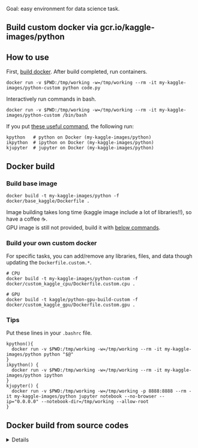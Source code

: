 Goal: easy environment for data science task.



## Build custom docker via gcr.io/kaggle-images/python

## How to use

First, [build docker](#Docker-build). After build completed, run containers.
```shell
docker run -v $PWD:/tmp/working -w=/tmp/working --rm -it my-kaggle-images/python-custom python code.py
```

Interactively run commands in bash.
```shell
docker run -v $PWD:/tmp/working -w=/tmp/working --rm -it my-kaggle-images/python-custom /bin/bash
```

If you put [these useful command](#Tips), the following run:
```shell
kpython   # python on Docker (my-kaggle-images/python)
ikpython  # ipython on Docker (my-kaggle-images/python)
kjupyter  # jupyter on Docker (my-kaggle-images/python)
```

## Docker build


### Build base image

```shell
docker build -t my-kaggle-images/python -f docker/base_kaggle/Dockerfile .
```
Image building takes long time (kaggle image include a lot of libraries!!), so have a coffee :coffee:.  
GPU image is still not provided, build it with [below commands](#Docker-build-from-source-codes).


### Build your own custom docker

For specific tasks, you can add/remove any libraries, files, and data though updating the `Dockerfile.custom.*`.
```shell
# CPU
docker build -t my-kaggle-images/python-custom -f docker/custom_kaggle_cpu/Dockerfile.custom.cpu .
```
```shell
# GPU
docker build -t kaggle/python-gpu-build-custom -f docker/custom_kaggle_gpu/Dockerfile.custom.gpu .
```

### Tips

Put these lines in your `.bashrc` file.
```
kpython(){
  docker run -v $PWD:/tmp/working -w=/tmp/working --rm -it my-kaggle-images/python python "$@"  
}
ikpython() {
  docker run -v $PWD:/tmp/working -w=/tmp/working --rm -it my-kaggle-images/python ipython
}
kjupyter() {
  docker run -v $PWD:/tmp/working -w=/tmp/working -p 8888:8888 --rm -it my-kaggle-images/python jupyter notebook --no-browser --ip="0.0.0.0" --notebook-dir=/tmp/working --allow-root
}
```


## Docker build from source codes
<details><summary>Details</summary><div>

You can get latest details in [github](https://github.com/Kaggle/docker-python).

### Git clone

```shell
git clone https://github.com/Kaggle/docker-python.git
```


### Build

For CPU
```shell
./build --use-cache
```

For GPU
```shell
./build --gpu --use-cache
```

This build takes long time, have a cup of coffee or sleep.


### Test

```shell
./build  # --gpu
```


### Run

For CPU
```shell
# Run the image built locally:
docker run --rm -it kaggle/python-build /bin/bash
```

For GPU
```shell
# Run the image built locally:
docker run --runtime nvidia --rm -it kaggle/python-gpu-build /bin/bash
```
To ensure your container can access the GPU, follow the instructions posted [here](https://github.com/Kaggle/docker-python/issues/361#issuecomment-448093930).
If you don't have the nvidia-docker, install the latest nvidia-docker [here](https://github.com/NVIDIA/nvidia-docker/wiki/Installation-(version-2.0)).


### Build your own custom docker

Run below code in top directory.
```shell
# CPU
docker build -t kaggle/python-build-custom -f Dockerfile.build.custom.cpu .
```
```shell
# GPU
docker build -t kaggle/python-gpu-build-custom -f Dockerfile.build.custom.gpu .
```
</div></details>
